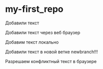﻿# my-first_repo

Добавили текст

Добавили текст через веб браузер

Добавим текст локально

Добавили текст в новой ветке newbranch!!!

Разрешаем конфликтный текст в браузере
